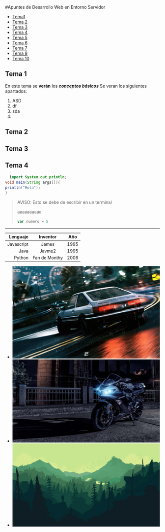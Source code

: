 #Apuntes de Desarrollo Web en Entorno Servidor
- [Tema1](Tema1/README.md)
- [Tema 2](Tema2/README.md)
- [Tema 3](Tema3/README.md)
- [Tema 4](Tema4/README.md)
- [Tema 5](Tema5/README.md)
- [Tema 6](Tema6/README.md)
- [Tema 7](Tema7/README.md)
- [Tema 8](Tema8/README.md)
- [Tema 10](Tema9/README.md)



## Tema 1
En este tema se **verán** los ***conceptos básicos***
Se veran los siguientes apartados:
1. ASD
2. df
 1. sda
 2. 

## Tema 2
## Tema 3
## Tema 4

```java
  import System.out.println;
void main(String args[]){
println("Hola");
}
```

> AVISO: Esto se debe de escribir en un terminal
> 
> aaaaaaaaaa
> ```javascript
> var numero = 5
> ```
---
Lenguaje | Inventor | Año
---------:|:----------:|------
Javascript|James |1995
Java|Javme2|1995
Python | Fan de Monthy | 2006 

- ![Lenguajes de programacion](Tema1/assets/1.jpg)
- ![Lenguajes de programacion2](Tema1/assets/2.jpg)
- ![Lenguajes de programacion3](Tema1/assets/3.jpg)
